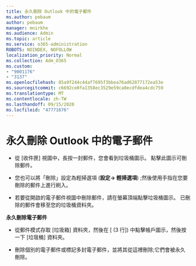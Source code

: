 ```yaml
---
title: 永久刪除 Outlook 中的電子郵件
ms.author: pebaum
author: pebaum
manager: mnirkhe
ms.audience: Admin
ms.topic: article
ms.service: o365-administration
ROBOTS: NOINDEX, NOFOLLOW
localization_priority: Normal
ms.collection: Adm_O365
ms.custom:
- "9001176"
- "3137"
ms.openlocfilehash: 85a9f244c44af7695f3bbea76ad62877172ea53e
ms.sourcegitcommit: c6692ce0fa1358ec3529e59ca0ecdfdea4cdc759
ms.translationtype: MT
ms.contentlocale: zh-TW
ms.lasthandoff: 09/15/2020
ms.locfileid: "47771676"
---
```

# <a name="permanently-delete-an-email-in-outlook"></a>永久刪除 Outlook 中的電子郵件

- 從 [收件匣] 視圖中，長按一封郵件，您會看到垃圾桶圖示。 點擊此圖示可刪除郵件。

- 您也可以將「刪除」設定為輕掃選項 (**設定-> 輕掃選項**) ;然後使用手指在您要刪除的郵件上進行刷入。 

- 若要從開啟的電子郵件視圖中刪除郵件，請在螢幕頂端點擊垃圾桶圖示。 已刪除的郵件會移至您的垃圾桶資料夾。 

**永久刪除電子郵件**

- 從郵件模式存取 [垃圾箱] 資料夾，然後在 [ (3 行]) 中點擊帳戶圖示，然後按一下 [垃圾桶] 資料夾。

- 刪除個別的電子郵件或標記多封電子郵件，並將其從這裡刪除;它們會被永久刪除。